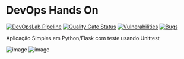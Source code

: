 # DevOps Hands On

[![DevOpsLab Pipeline](https://github.com/paulosobral/devopslab/actions/workflows/pipeline.yml/badge.svg)](https://github.com/paulosobral/devopslab/actions/workflows/pipeline.yml)
[![Quality Gate Status](https://sonarcloud.io/api/project_badges/measure?project=paulosobral_devopslab&metric=alert_status)](https://sonarcloud.io/summary/new_code?id=paulosobral_devopslab)
[![Vulnerabilities](https://sonarcloud.io/api/project_badges/measure?project=paulosobral_devopslab&metric=vulnerabilities)](https://sonarcloud.io/summary/new_code?id=paulosobral_devopslab)
[![Bugs](https://sonarcloud.io/api/project_badges/measure?project=paulosobral_devopslab&metric=bugs)](https://sonarcloud.io/summary/new_code?id=paulosobral_devopslab)

Aplicação Simples em Python/Flask com teste usando Unittest

![image](https://img.shields.io/badge/Python-14354C?style=for-the-badge&logo=python&logoColor=white) 
![image](https://img.shields.io/badge/GitHub-100000?style=for-the-badge&logo=github&logoColor=white)